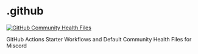 # .github

[![GitHub Community Health Files](https://img.shields.io/badge/GitHub-Community_Health_Files-E6AF2E?logo=github&logoColor=181717&labelColor=343B42)](https://docs.github.com/en/communities/setting-up-your-project-for-healthy-contributions/creating-a-default-community-health-file)

GitHub Actions Starter Workflows and Default Community Health Files for Miscord
